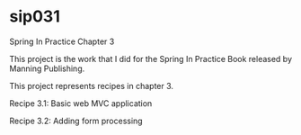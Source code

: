 sip031
======

Spring In Practice Chapter 3

This project is the work that I did for the Spring In Practice Book released by Manning Publishing.

This project represents recipes in chapter 3.

Recipe 3.1: Basic web MVC application

Recipe 3.2: Adding form processing

